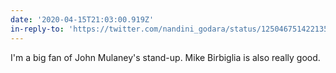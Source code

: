```yaml
---
date: '2020-04-15T21:03:00.919Z'
in-reply-to: 'https://twitter.com/nandini_godara/status/1250467514221355011?s=20'
---
```


I'm a big fan of John Mulaney's stand-up. Mike Birbiglia is also really good.
